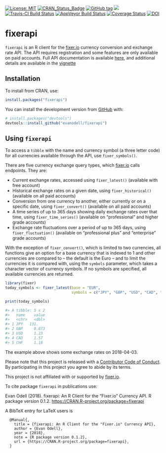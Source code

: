 
<!-- README.md is generated from README.Rmd. Please edit that file -->

[![License:
MIT](https://img.shields.io/badge/License-MIT-blue.svg)](https://opensource.org/licenses/MIT)
[![CRAN\_Status\_Badge](https://www.r-pkg.org/badges/version/fixerapi)](https://cran.r-project.org/package=fixerapi)
[![GitHub
tag](https://img.shields.io/github/tag/evanodell/fixerapi.svg)](https://github.com/evanodell/fixerapi)
[![](https://cranlogs.r-pkg.org/badges/grand-total/fixerapi)](https://dgrtwo.shinyapps.io/cranview/)
[![Travis-CI Build
Status](https://travis-ci.org/evanodell/fixerapi.svg?branch=master)](https://travis-ci.org/evanodell/fixerapi)
[![AppVeyor Build
Status](https://ci.appveyor.com/api/projects/status/github/evanodell/fixerapi?branch=master&svg=true)](https://ci.appveyor.com/project/evanodell/fixerapi)
[![Coverage
Status](https://img.shields.io/codecov/c/github/evanodell/fixerapi/master.svg)](https://codecov.io/github/evanodell/fixerapi?branch=master)
[![DOI](https://zenodo.org/badge/127822432.svg)](https://zenodo.org/badge/latestdoi/127822432)

# fixerapi

`fixerapi` is an R client for the [fixer.io](https://fixer.io) currency
conversion and exchange rate API. The API requires registration and some
features are only available on paid accounts. Full API documentation is
available [here](https://fixer.io/documentation), and additional details
are available in the
[vignette](https://docs.evanodell.com/fixerapi/articles/introduction.html)

## Installation

To install from CRAN, use:

``` r
install.packages("fixerapi")
```

You can install the development version from
[GitHub](https://github.com/) with:

``` r
# install.packages("devtools")
devtools::install_github("evanodell/fixerapi")
```

## Using `fixerapi`

To access a `tibble` with the name and currency symbol (a three letter
code) for all currencies available through the API, use
`fixer_symbols()`.

There are five currency exchange query types, which
[fixer.io](https://fixer.io) calls endpoints. They are:

  - Current exchange rates, accessed using `fixer_latest()` (available
    with free account)
  - Historical exchange rates on a given date, using
    `fixer_historical()` (available on all paid accounts)
  - Conversion from one currency to another, either currently or on a
    specific date, using `fixer_convert()` (available on all paid
    accounts)
  - A time series of up to 365 days showing daily exchange rates over
    that time, using `fixer_time_series()` (available on “professional”
    and higher grade accounts)
  - Exchange rate fluctuations over a period of up to 365 days, using
    `fixer_fluctuation()` (available on “professional plus” and
    “enterprise” grade accounts)

With the exception of `fixer_convert()`, which is limited to two
currencies, all functions give an option for a base currency that is
indexed to 1 and other currencies are compared to – the default is the
Euro – and to limit the currencies it is compared with, using the
`symbols` parameter, which takes a character vector of currency symbols.
If no symbols are specified, all available currencies are returned.

``` r
library(fixer)
today_symbols <- fixer_latest(base = "EUR", 
                              symbols = c("JPY", "GBP", "USD", "CAD", "CHF"))

print(today_symbols)

#> A tibble: 5 x 2
#>   name    value
#>   <chr>   <dbl>
#> 1 JPY   131.   
#> 2 GBP     0.873
#> 3 USD     1.23 
#> 4 CAD     1.57 
#> 5 CHF     1.18 
```

The example above shows some exchange rates on 2018-04-03.

Please note that this project is released with a [Contributor Code of
Conduct](CODE_OF_CONDUCT.md). By participating in this project you agree
to abide by its terms.

This project is not affiliated with or supported by
[fixer.io](https://fixer.io).

To cite package `fixerapi` in publications use:

Evan Odell (2018). fixerapi: An R Client for the “Fixer.io” Currency
API. R package version 0.1.2.
<https://CRAN.R-project.org/package=fixerapi>

A BibTeX entry for LaTeX users is

``` 
  @Manual{,
    title = {fixerapi: An R Client for the "Fixer.io" Currency API},
    author = {Evan Odell},
    year = {2018},
    note = {R package version 0.1.2},
    url = {https://CRAN.R-project.org/package=fixerapi},
  }
```
